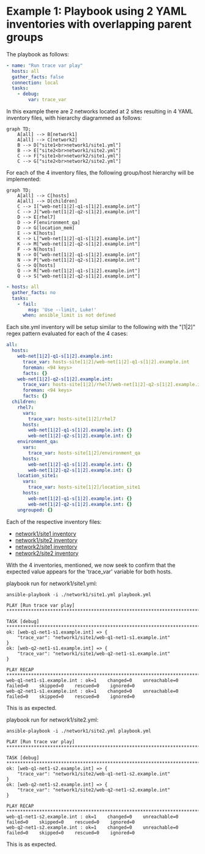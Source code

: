 
# Example 1: Playbook using 2 YAML inventories with overlapping parent groups  

The playbook as follows:

```yaml
- name: "Run trace var play"
  hosts: all
  gather_facts: false
  connection: local
  tasks:
    - debug:
        var: trace_var
```

In this example there are 2 networks located at 2 sites resulting in 4 YAML inventory files, with hierarchy diagrammed as follows:

```mermaid
graph TD;
    A[all] --> B[network1]
    A[all] --> C[network2]
    B --> D["site1<br>network1/site1.yml"]
    B --> E["site2<br>network1/site2.yml"]
    C --> F["site1<br>network2/site1.yml"]
    C --> G["site2<br>network2/site2.yml"]
```


For each of the 4 inventory files, the following group/host hierarchy will be implemented:

```mermaid
graph TD;
    A[all] --> C[hosts]
    A[all] --> D[children]
    C --> I["web-net[1|2]-q1-s[1|2].example.int"]
    C --> J["web-net[1|2]-q2-s[1|2].example.int"]
    D --> E[rhel7]
    D --> F[environment_qa]
    D --> G[location_mem]
    E --> K[hosts]
    K --> L["web-net[1|2]-q1-s[1|2].example.int"]
    K --> M["web-net[1|2]-q2-s[1|2].example.int"]
    F --> N[hosts]
    N --> O["web-net[1|2]-q1-s[1|2].example.int"]
    N --> P["web-net[1|2]-q2-s[1|2].example.int"]
    G --> Q[hosts]
    Q --> R["web-net[1|2]-q1-s[1|2].example.int"]
    Q --> S["web-net[1|2]-q2-s[1|2].example.int"]
```

```yaml
- hosts: all
  gather_facts: no
  tasks:
    - fail:
        msg: 'Use --limit, Luke!'
      when: ansible_limit is not defined
```


Each site.yml inventory will be setup similar to the following with the "[1|2]" regex pattern evaluated for each of the 4 cases:

```yaml
all:
  hosts:
    web-net[1|2]-q1-s[1|2].example.int:
      trace_var: hosts-site[1|2]/web-net[1|2]-q1-s[1|2].example.int
      foreman: <94 keys>
      facts: {}
    web-net[1|2]-q2-s[1|2].example.int:
      trace_var: hosts-site[1|2]/rhel7/web-net[1|2]-q2-s[1|2].example.int
      foreman: <94 keys>
      facts: {}
  children:
    rhel7:
      vars:
        trace_var: hosts-site[1|2]/rhel7
      hosts:
        web-net[1|2]-q1-s[1|2].example.int: {}
        web-net[1|2]-q2-s[1|2].example.int: {}
    environment_qa:
      vars:
        trace_var: hosts-site[1|2]/environment_qa
      hosts:
        web-net[1|2]-q1-s[1|2].example.int: {}
        web-net[1|2]-q2-s[1|2].example.int: {}
    location_site1:
      vars:
        trace_var: hosts-site[1|2]/location_site1
      hosts:
        web-net[1|2]-q1-s[1|2].example.int: {}
        web-net[1|2]-q2-s[1|2].example.int: {}
    ungrouped: {}

```

Each of the respective inventory files:

* [network1/site1 inventory](./network1/site1.yml)
* [network1/site2 inventory](./network1/site2.yml)
* [network2/site1 inventory](./network2/site1.yml)
* [network2/site2 inventory](./network2/site2.yml)


With the 4 inventories, mentioned, we now seek to confirm that the expected value appears for the 'trace_var' variable for both hosts.

playbook run for network1/site1.yml:
```output
ansible-playbook -i ./network1/site1.yml playbook.yml

PLAY [Run trace var play] ************************************************************************************************************************************************************************************************************************************************

TASK [debug] *************************************************************************************************************************************************************************************************************************************************************
ok: [web-q1-net1-s1.example.int] => {
    "trace_var": "network1/site1/web-q1-net1-s1.example.int"
}
ok: [web-q2-net1-s1.example.int] => {
    "trace_var": "network1/site1/web-q2-net1-s1.example.int"
}

PLAY RECAP ***************************************************************************************************************************************************************************************************************************************************************
web-q1-net1-s1.example.int : ok=1    changed=0    unreachable=0    failed=0    skipped=0    rescued=0    ignored=0   
web-q2-net1-s1.example.int : ok=1    changed=0    unreachable=0    failed=0    skipped=0    rescued=0    ignored=0   

```

This is as expected.

playbook run for network1/site2.yml:
```output
ansible-playbook -i ./network1/site2.yml playbook.yml

PLAY [Run trace var play] ************************************************************************************************************************************************************************************************************************************************

TASK [debug] *************************************************************************************************************************************************************************************************************************************************************
ok: [web-q1-net1-s2.example.int] => {
    "trace_var": "network1/site2/web-q1-net1-s2.example.int"
}
ok: [web-q2-net1-s2.example.int] => {
    "trace_var": "network1/site2/web-q2-net1-s2.example.int"
}

PLAY RECAP ***************************************************************************************************************************************************************************************************************************************************************
web-q1-net1-s2.example.int : ok=1    changed=0    unreachable=0    failed=0    skipped=0    rescued=0    ignored=0   
web-q2-net1-s2.example.int : ok=1    changed=0    unreachable=0    failed=0    skipped=0    rescued=0    ignored=0   

```

This is as expected.
